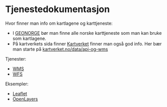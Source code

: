 # Tjenestedokumentasjon

Hvor finner man info om kartlagene og karttjeneste:

* I [GEONORGE](https://www.geonorge.no/) bør man finne alle norske karttjeneste som man kan bruke som kartlagene.
* På kartverkets sida finner [Kartverket](https://www.kartverket.no) finner man også god info. Her bær man starte på [kartverket.no/data/api-og-wms](https://www.kartverket.no/data/api-og-wms/)

Tjenester:

* [WMS](./WMS/README.md)
* [WFS](./WFS/README.md)

Eksempler:

* [Leaflet](./leaflet/README.md)
* [OpenLayers](./openlayers/README.md)